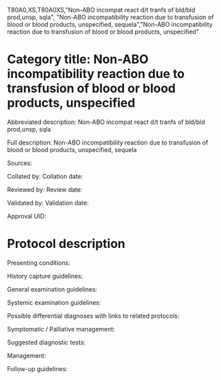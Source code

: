 T80A0,XS,T80A0XS,"Non-ABO incompat react d/t tranfs of bld/bld prod,unsp, sqla", "Non-ABO incompatibility reaction due to transfusion of blood or blood products, unspecified, sequela","Non-ABO incompatibility reaction due to transfusion of blood or blood products, unspecified"
# Category title: Non-ABO incompatibility reaction due to transfusion of blood or blood products, unspecified

Abbreviated description: Non-ABO incompat react d/t tranfs of bld/bld prod,unsp, sqla

Full description: Non-ABO incompatibility reaction due to transfusion of blood or blood products, unspecified, sequela

Sources:

Collated by:
Collation date:

Reviewed by:
Review date:

Validated by:
Validation date:

Approval UID:

# Protocol description

Presenting conditions:

History capture guidelines:

General examination guidelines:

Systemic examination guidelines:

Possible differential diagnoses with links to related protocols:

Symptomatic / Palliative management:

Suggested diagnostic tests:

Management:

Follow-up guidelines:
